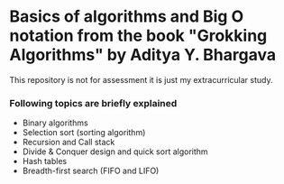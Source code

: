 # Basics of algorithms and Big O notation from the book "Grokking Algorithms" by Aditya Y. Bhargava

This repository is not for assessment it is just my extracurricular study. 

### Following topics are briefly explained

  - Binary algorithms
  - Selection sort (sorting algorithm) 
  - Recursion and Call stack
  - Divide & Conquer design and quick sort algorithm 
  - Hash tables
  - Breadth-first search (FIFO and LIFO)


